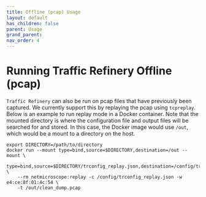 ```yaml
---
title: Offline (pcap) Usage
layout: default
has_children: false
parent: Usage
grand_parent: 
nav_order: 4
---
```


# Running Traffic Refinery Offline (pcap)

`Traffic Refinery` can also be run on pcap files that have previously been
captured. We currently support this by replaying the pcap using `tcpreplay`.
Below is an example to run replay mode in a Docker container. Note that the
mounted directory is where the configuration file and output files will be
searched for and stored. In this case, the Docker image would use `/out`, which
would be a mount to a directory on the host.

```
export DIRECTORY=/path/to/directory 
docker run --mount type=bind,source=$DIRECTORY,destination=/out --mount \
    type=bind,source=$DIRECTORY/trconfig_replay.json,destination=/config/trconfig_replay.json,readonly \
    --rm netmicroscope:replay -c /config/trconfig_replay.json -w e4:ce:8f:01:4c:54 \
    -t /out/clean_dump.pcap
```